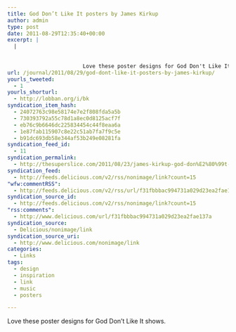 ```yaml
---
title: God Don’t Like It posters by James Kirkup
author: admin
type: post
date: 2011-08-29T12:35:40+00:00
excerpt: |
  |
    
                    
                        Love these poster designs for God Don't Like It shows.
url: /journal/2011/08/29/god-dont-like-it-posters-by-james-kirkup/
yourls_tweeted:
  - 1
yourls_shorturl:
  - http://lobban.org/i/bk
syndication_item_hash:
  - 24072763c98e58174e7e2f808fda5a5b
  - 730393792a55c78d1a8ec0d8125acf7f
  - eb76c9b6646dc225834454c44f8eaa6a
  - 1e87fab115907c8e22c51ab7fa7f9c5e
  - b91dc693db58e344af53b249e08281fa
syndication_feed_id:
  - 11
syndication_permalink:
  - http://thesuperslice.com/2011/08/23/james-kirkup-god-don%E2%80%99t-like-it/
syndication_feed:
  - http://feeds.delicious.com/v2/rss/nonimage/link?count=15
"wfw:commentRSS":
  - http://feeds.delicious.com/v2/rss/url/f31fbbbac994731a029d23ea2fae137a
syndication_source_id:
  - http://feeds.delicious.com/v2/rss/nonimage/link?count=15
"rss:comments":
  - http://www.delicious.com/url/f31fbbbac994731a029d23ea2fae137a
syndication_source:
  - Delicious/nonimage/link
syndication_source_uri:
  - http://www.delicious.com/nonimage/link
categories:
  - Links
tags:
  - design
  - inspiration
  - link
  - music
  - posters

---
```

Love these poster designs for God Don&#8217;t Like It shows.